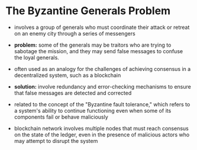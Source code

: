 # The Byzantine Generals Problem

<p>


- involves a group of generals who must coordinate their attack or retreat on an enemy city through a series of messengers

- **problem:** some of the generals may be traitors who are trying to sabotage the mission, and they may send false messages to confuse the loyal generals.

- often used as an analogy for the challenges of achieving consensus in a decentralized system, such as a blockchain

- **solution:** involve redundancy and error-checking mechanisms to ensure that false messages are detected and corrected

- related to the concept of the "Byzantine fault tolerance," which refers to a system's ability to continue functioning even when some of its components fail or behave maliciously

- blockchain network involves multiple nodes that must reach consensus on the state of the ledger, even in the presence of malicious actors who may attempt to disrupt the system

</p>
  <!-- <div>
    <img border="rounded"  src="/generals.webp" width="500"  >
</div> -->
